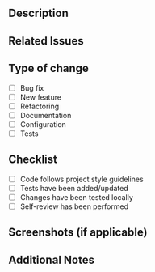 ## Description

<!-- Describe your changes in detail -->

## Related Issues

<!-- Link related issues/tickets -->

## Type of change

<!-- Mark relevant items -->

- [ ] Bug fix
- [ ] New feature
- [ ] Refactoring
- [ ] Documentation
- [ ] Configuration
- [ ] Tests

## Checklist

- [ ] Code follows project style guidelines
- [ ] Tests have been added/updated
- [ ] Changes have been tested locally
- [ ] Self-review has been performed

## Screenshots (if applicable)

<!-- Add screenshots of UI changes -->

## Additional Notes

<!-- Any additional information -->

